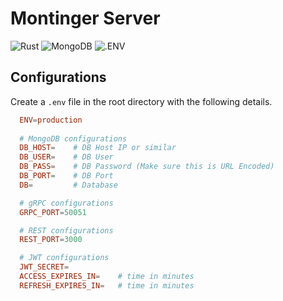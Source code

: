 # Montinger Server

![Rust](https://img.shields.io/badge/1.78.0-%23000000.svg?style=for-the-badge&logo=rust&logoColor=%23000000&label=Rust&labelColor=gray&color=%23000000)
![MongoDB](https://img.shields.io/badge/7.0.8-%2347A248.svg?style=for-the-badge&logo=mongodb&logoColor=%2347A248&label=MONGODB&labelColor=gray&color=%2347A248)
![.ENV](https://img.shields.io/badge/.env-%23ECD53F.svg?style=for-the-badge&logo=dotenv&logoColor=%23ECD53F&color=gray)

## Configurations

Create a `.env` file in the root directory with the following details.

```conf
  ENV=production
  
  # MongoDB configurations
  DB_HOST=    # DB Host IP or similar
  DB_USER=    # DB User
  DB_PASS=    # DB Password (Make sure this is URL Encoded)
  DB_PORT=    # DB Port
  DB=         # Database

  # gRPC configurations
  GRPC_PORT=50051

  # REST configurations
  REST_PORT=3000

  # JWT configurations
  JWT_SECRET=
  ACCESS_EXPIRES_IN=    # time in minutes
  REFRESH_EXPIRES_IN=   # time in minutes
```